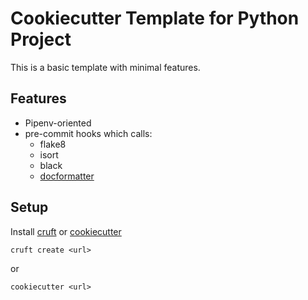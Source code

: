 # Cookiecutter Template for Python Project

This is a basic template with minimal features.

## Features

* Pipenv-oriented
* pre-commit hooks which calls:
  * flake8
  * isort
  * black
  * [docformatter](https://github.com/myint/docformatter)


## Setup

Install [cruft](https://github.com/timothycrosley/cruft/) or [cookiecutter](https://github.com/cookiecutter/cookiecutter)

```
cruft create <url>
```

or

```
cookiecutter <url>
```
